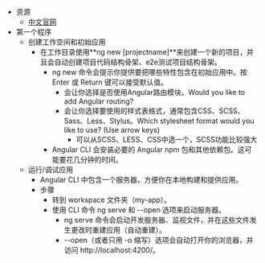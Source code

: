 * 资源
    * [中文官网](https://www.angular.cn)
* 第一个程序
    * 创建工作空间和初始应用
        * 在工作目录使用**ng new [projectname]**来创建一个新的项目，并且会自动创建项目代码结构骨架、e2e测试项目结构骨架。
            * ng new 命令会提示你提供要把哪些特性包含在初始应用中。按 Enter 或 Return 键可以接受默认值。
                * 会让你选择是否使用Angular路由模块。Would you like to add Angular routing?
                * 会让你选择要使用的样式表格式，通常包含CSS、SCSS、Sass、Less、Stylus。Which stylesheet format would you like to use? (Use arrow keys)
                    * 可以从SCSS、LESS、CSS中选一个，SCSS功能比较强大
            * Angular CLI 会安装必要的 Angular npm 包和其他依赖包。这可能要花几分钟的时间。
    * 运行/调试应用
        * Angular CLI 中包含一个服务器，方便你在本地构建和提供应用。
        * 步骤
            * 转到 workspace 文件夹（my-app）。
            * 使用 CLI 命令 ng serve 和 --open 选项来启动服务器。
                * ng serve 命令会启动开发服务器、监视文件，并在这些文件发生更改时重建应用（自动重建）。
                * --open（或者只用 -o 缩写）选项会自动打开你的浏览器，并访问 http://localhost:4200/。